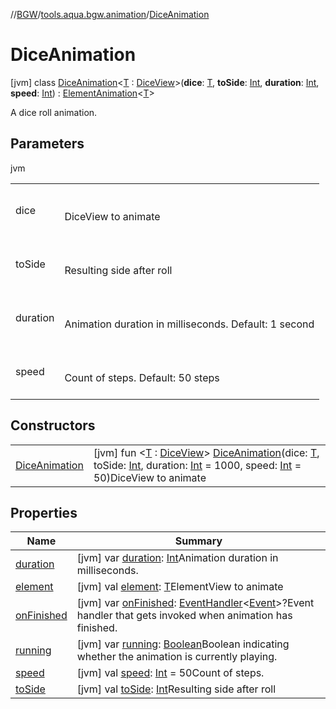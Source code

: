 //[BGW](../../../index.md)/[tools.aqua.bgw.animation](../index.md)/[DiceAnimation](index.md)



# DiceAnimation  
 [jvm] class [DiceAnimation](index.md)<[T](index.md) : [DiceView](../../tools.aqua.bgw.elements.gameelements/-dice-view/index.md)>(**dice**: [T](index.md), **toSide**: [Int](https://kotlinlang.org/api/latest/jvm/stdlib/kotlin/-int/index.html), **duration**: [Int](https://kotlinlang.org/api/latest/jvm/stdlib/kotlin/-int/index.html), **speed**: [Int](https://kotlinlang.org/api/latest/jvm/stdlib/kotlin/-int/index.html)) : [ElementAnimation](../-element-animation/index.md)<[T](index.md)> 

A dice roll animation.

   


## Parameters  
  
jvm  
  
| | |
|---|---|
| <a name="tools.aqua.bgw.animation/DiceAnimation///PointingToDeclaration/"></a>dice| <a name="tools.aqua.bgw.animation/DiceAnimation///PointingToDeclaration/"></a><br><br>DiceView to animate<br><br>|
| <a name="tools.aqua.bgw.animation/DiceAnimation///PointingToDeclaration/"></a>toSide| <a name="tools.aqua.bgw.animation/DiceAnimation///PointingToDeclaration/"></a><br><br>Resulting side after roll<br><br>|
| <a name="tools.aqua.bgw.animation/DiceAnimation///PointingToDeclaration/"></a>duration| <a name="tools.aqua.bgw.animation/DiceAnimation///PointingToDeclaration/"></a><br><br>Animation duration in milliseconds. Default: 1 second<br><br>|
| <a name="tools.aqua.bgw.animation/DiceAnimation///PointingToDeclaration/"></a>speed| <a name="tools.aqua.bgw.animation/DiceAnimation///PointingToDeclaration/"></a><br><br>Count of steps. Default: 50 steps<br><br>|
  


## Constructors  
  
| | |
|---|---|
| <a name="tools.aqua.bgw.animation/DiceAnimation/DiceAnimation/#TypeParam(bounds=[tools.aqua.bgw.elements.gameelements.DiceView])#kotlin.Int#kotlin.Int#kotlin.Int/PointingToDeclaration/"></a>[DiceAnimation](-dice-animation.md)| <a name="tools.aqua.bgw.animation/DiceAnimation/DiceAnimation/#TypeParam(bounds=[tools.aqua.bgw.elements.gameelements.DiceView])#kotlin.Int#kotlin.Int#kotlin.Int/PointingToDeclaration/"></a> [jvm] fun <[T](index.md) : [DiceView](../../tools.aqua.bgw.elements.gameelements/-dice-view/index.md)> [DiceAnimation](-dice-animation.md)(dice: [T](index.md), toSide: [Int](https://kotlinlang.org/api/latest/jvm/stdlib/kotlin/-int/index.html), duration: [Int](https://kotlinlang.org/api/latest/jvm/stdlib/kotlin/-int/index.html) = 1000, speed: [Int](https://kotlinlang.org/api/latest/jvm/stdlib/kotlin/-int/index.html) = 50)DiceView to animate   <br>|


## Properties  
  
|  Name |  Summary | 
|---|---|
| <a name="tools.aqua.bgw.animation/DiceAnimation/duration/#/PointingToDeclaration/"></a>[duration](index.md#-1441825487%2FProperties%2F-1902411840)| <a name="tools.aqua.bgw.animation/DiceAnimation/duration/#/PointingToDeclaration/"></a> [jvm] var [duration](index.md#-1441825487%2FProperties%2F-1902411840): [Int](https://kotlinlang.org/api/latest/jvm/stdlib/kotlin/-int/index.html)Animation duration in milliseconds.   <br>|
| <a name="tools.aqua.bgw.animation/DiceAnimation/element/#/PointingToDeclaration/"></a>[element](index.md#-1189908807%2FProperties%2F-1902411840)| <a name="tools.aqua.bgw.animation/DiceAnimation/element/#/PointingToDeclaration/"></a> [jvm] val [element](index.md#-1189908807%2FProperties%2F-1902411840): [T](index.md)ElementView to animate   <br>|
| <a name="tools.aqua.bgw.animation/DiceAnimation/onFinished/#/PointingToDeclaration/"></a>[onFinished](index.md#-1272756236%2FProperties%2F-1902411840)| <a name="tools.aqua.bgw.animation/DiceAnimation/onFinished/#/PointingToDeclaration/"></a> [jvm] var [onFinished](index.md#-1272756236%2FProperties%2F-1902411840): [EventHandler](../../tools.aqua.bgw.event/-event-handler/index.md)<[Event](../../tools.aqua.bgw.event/-event/index.md)>?Event handler that gets invoked when animation has finished.   <br>|
| <a name="tools.aqua.bgw.animation/DiceAnimation/running/#/PointingToDeclaration/"></a>[running](index.md#978487638%2FProperties%2F-1902411840)| <a name="tools.aqua.bgw.animation/DiceAnimation/running/#/PointingToDeclaration/"></a> [jvm] var [running](index.md#978487638%2FProperties%2F-1902411840): [Boolean](https://kotlinlang.org/api/latest/jvm/stdlib/kotlin/-boolean/index.html)Boolean indicating whether the animation is currently playing.   <br>|
| <a name="tools.aqua.bgw.animation/DiceAnimation/speed/#/PointingToDeclaration/"></a>[speed](speed.md)| <a name="tools.aqua.bgw.animation/DiceAnimation/speed/#/PointingToDeclaration/"></a> [jvm] val [speed](speed.md): [Int](https://kotlinlang.org/api/latest/jvm/stdlib/kotlin/-int/index.html) = 50Count of steps.   <br>|
| <a name="tools.aqua.bgw.animation/DiceAnimation/toSide/#/PointingToDeclaration/"></a>[toSide](to-side.md)| <a name="tools.aqua.bgw.animation/DiceAnimation/toSide/#/PointingToDeclaration/"></a> [jvm] val [toSide](to-side.md): [Int](https://kotlinlang.org/api/latest/jvm/stdlib/kotlin/-int/index.html)Resulting side after roll   <br>|

